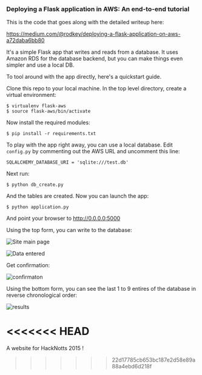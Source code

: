 ### Deploying a Flask application in AWS: An end-to-end tutorial

This is the code that goes along with the detailed writeup here:

https://medium.com/@rodkey/deploying-a-flask-application-on-aws-a72daba6bb80

It's a simple Flask app that writes and reads from a database. It uses Amazon RDS for the database backend, but you can make things even simpler and use a local DB.

To tool around with the app directly, here's a quickstart guide. 

Clone this repo to your local machine. In the top level directory, create a virtual environment:
```
$ virtualenv flask-aws
$ source flask-aws/bin/activate
```
Now install the required modules:
```
$ pip install -r requirements.txt
```
To play with the app right away, you can use a local database. Edit ```config.py``` by commenting out the AWS URL and uncomment this line:
```
SQLALCHEMY_DATABASE_URI = 'sqlite:///test.db'
```
Next run:
```
$ python db_create.py
```
And the tables are created.  Now you can launch the app:
```
$ python application.py
```
And point your browser to http://0.0.0.0:5000

Using the top form, you can write to the database:

![Site main page](http://i.imgur.com/2d66GIB.png)

![Data entered](http://i.imgur.com/AQWdD2Q.png)

Get confirmation:

![confirmaton](http://i.imgur.com/JtemL7a.png)

Using the bottom form, you can see the last 1 to 9 entires of the database in reverse chronological order:

![results](http://i.imgur.com/LFJeKDz.png)


<<<<<<< HEAD
=======
A website for HackNotts 2015
!
>>>>>>> 22d17785cb653bc187e2d58e89a88a4ebd6d218f
